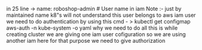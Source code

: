   in 25 line -> name: roboshop-admin  # User name in iam  Note :- just by maintained name k8"s will not understand this user belongs to aws iam user we need to do authentication by using this cmd - > kubectl get configmap aws-auth -n kube-system -o yaml
why we need to do all this is while creating cluster we are giving one iam user cofiguration so we are using another iam here for that purpose we need to give authorization
